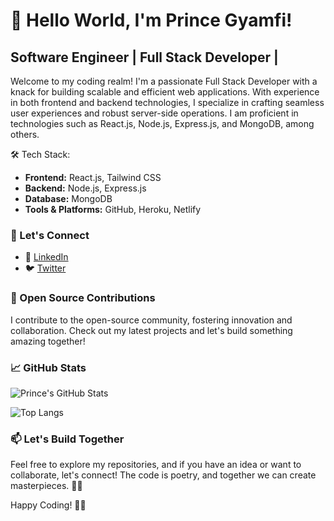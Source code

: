 # 👋 Hello World, I'm Prince Gyamfi!

## Software Engineer | Full Stack Developer | 

Welcome to my coding realm! I'm a passionate Full Stack Developer with a knack for building scalable and efficient web applications. With experience in both frontend and backend technologies, I specialize in crafting seamless user experiences and robust server-side operations. I am proficient in technologies such as React.js, Node.js, Express.js, and MongoDB, among others.


🛠️ Tech Stack:
- **Frontend:** React.js, Tailwind CSS
- **Backend:** Node.js, Express.js
- **Database:** MongoDB
- **Tools & Platforms:** GitHub, Heroku, Netlify


### 🌟 Let's Connect

- 💼 [LinkedIn](https://gh.linkedin.com/in/prince-gyamfi-53563418b)
- 🐦 [Twitter](https://twitter.com/stevejnr_)


### 🚀 Open Source Contributions

I contribute to the open-source community, fostering innovation and collaboration. Check out my latest projects and let's build something amazing together!

### 📈 GitHub Stats

![Prince's GitHub Stats](https://github-readme-stats.vercel.app/api?username=princegyamfi&show_icons=true&theme=radical)

![Top Langs](https://github-readme-stats.vercel.app/api/top-langs/?username=princegyamfi&layout=compact&theme=radical)


### 📫 Let's Build Together

Feel free to explore my repositories, and if you have an idea or want to collaborate, let's connect! The code is poetry, and together we can create masterpieces. 🚀✨

Happy Coding! 👨‍💻
